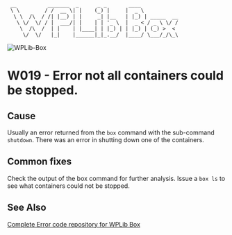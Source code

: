 ```
 __          _______  _      _ _       ____
 \ \        / /  __ \| |    (_) |     |  _ \
  \ \  /\  / /| |__) | |     _| |__   | |_) | _____  __
   \ \/  \/ / |  ___/| |    | | '_ \  |  _ < / _ \ \/ /
    \  /\  /  | |    | |____| | |_) | | |_) | (_) >  <
     \/  \/   |_|    |______|_|_.__/  |____/ \___/_/\_\
```

![WPLib-Box](https://github.com/wplib/wplib-box/blob/master/WPLib-Box-100x.png)

# W019 - Error not all containers could be stopped.

## Cause
Usually an error returned from the `box` command with the sub-command `shutdown`.
There was an error in shutting down one of the containers.

## Common fixes
Check the output of the box command for further analysis.
Issue a `box ls` to see what containers could not be stopped.

### 


## See Also
[Complete Error code repository for WPLib Box](https://github.com/wplib/wplib-box/tree/master/docs/errors)

